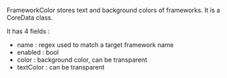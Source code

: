 FrameworkColor stores text and background colors of frameworks. It is a CoreData class.

It has 4 fields :
  * name : regex used to match a target framework name
  * enabled : bool
  * color : background color, can be transparent
  * textColor : can be transparent

